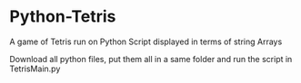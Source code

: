 # Python-Tetris
A game of Tetris run on Python Script displayed in terms of string Arrays

Download all python files, put them all in a same folder and run the script in TetrisMain.py
